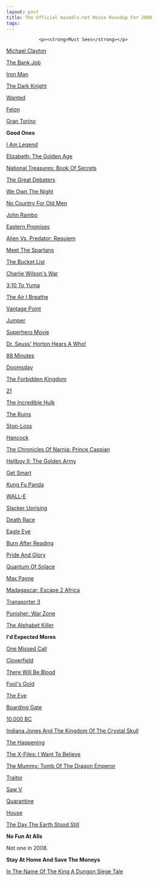 ```yaml
---
layout: post
title: The Official mazedlx.net Movie Roundup For 2008
tags:
---
```



                <p><strong>Must Sees</strong></p>
<p><a href="http://mazedlx.net/2008/01/27/maze-at-the-movies-michael-clayton/">Michael Clayton</a></p>
<p><a href="http://mazedlx.net/2008/04/16/maze-at-the-movies-the-bank-job/">The Bank Job</a></p>
<!--more-->
<p><a href="http://mazedlx.net/2008/05/12/maze-at-the-movies-iron-man/">Iron Man</a></p>
<p><a href="http://mazedlx.net/2008/07/25/maze-at-the-movies-the-dark-knight/">The Dark Knight</a></p>
<p><a href="http://mazedlx.net/2008/08/05/maze-at-the-movies-wanted/">Wanted</a></p>
<p><a href="http://mazedlx.net/2008/08/17/maze-at-the-movies-felon/">Felon</a></p>
<p><a href="http://mazedlx.net/2008/12/15/maze-at-the-movies-gran-torino/">Gran Torino</a></p>
<p><strong>Good Ones</strong></p>
<p><a href="http://mazedlx.net/2008/01/07/maze-at-the-movies-i-am-legend/">I Am Legend</a></p>
<p><a href="http://mazedlx.net/2008/01/07/maze-at-the-movies-elizabeth-the-golden-age/">Elizabeth: The Golden Age</a></p>
<p><a href="http://mazedlx.net/2008/01/08/maze-at-the-movies-national-treasure-book-of-secrets/">National Treasures: Book Of Secrets</a></p>
<p><a href="http://mazedlx.net/2008/01/15/maze-at-the-movies-the-great-debaters/">The Great Debaters</a></p>
<p><a href="http://mazedlx.net/2008/01/17/maze-at-the-movies-we-own-the-night/">We Own The Night</a></p>
<p><a href="http://mazedlx.net/2008/01/23/maze-at-the-movies-no-country-for-old-men/">No Country For Old Men</a></p>
<p><a href="http://mazedlx.net/2008/02/06/maze-at-the-movies-john-rambo/">John Rambo</a></p>
<p><a href="http://mazedlx.net/2008/02/19/maze-at-the-movies-eastern-promises/">Eastern Promises</a></p>
<p><a href="http://mazedlx.net/2008/02/20/maze-at-the-movies-alien-vs-predator-requiem/">Alien Vs. Predator: Requiem</a></p>
<p><a href="http://mazedlx.net/2008/02/21/maze-at-the-movies-meet-the-spartans/">Meet The Spartans</a></p>
<p><a href="http://mazedlx.net/2008/02/22/maze-at-the-movies-the-bucket-list/">The Bucket List</a></p>
<p><a href="http://mazedlx.net/2008/02/25/maze-at-the-movies-charlie-wilsons-war/">Charlie Wilson's War</a></p>
<p><a href="http://mazedlx.net/2008/02/26/maze-at-the-movies-310-to-yuma/">3:10 To Yuma</a></p>
<p><a href="http://mazedlx.net/2008/02/26/maze-at-the-movies-the-air-i-breathe/">The Air I Breathe</a></p>
<p><a href="http://mazedlx.net/2008/03/07/maze-at-the-movies-vantage-point/">Vantage Point</a></p>
<p><a href="http://mazedlx.net/2008/04/07/maze-at-the-movies-jumper/">Jumper</a></p>
<p><a href="http://mazedlx.net/2008/04/15/maze-at-the-movies-superhero-movie/">Superhero Movie</a></p>
<p><a href="http://mazedlx.net/2008/04/20/maze-at-the-movies-dr-seuss-horton-hears-a-who/">Dr. Seuss' Horton Hears A Who!</a></p>
<p><a href="http://mazedlx.net/2008/05/06/maze-at-the-movies-88-minutes/">88 Minutes</a></p>
<p><a href="http://mazedlx.net/2008/05/14/maze-at-the-movies-doomsday/">Doomsday</a></p>
<p><a href="http://mazedlx.net/2008/05/15/maze-at-the-movies-the-forbidden-kingdom/">The Forbidden Kingdom</a></p>
<p><a href="http://mazedlx.net/2008/06/05/maze-at-the-movies-21/">21</a></p>
<p><a href="http://mazedlx.net/2008/06/22/maze-at-the-movies-the-incredible-hulk/">The Incredible Hulk</a></p>
<p><a href="http://mazedlx.net/2008/06/25/maze-at-the-movies-the-ruins/">The Ruins</a></p>
<p><a href="http://mazedlx.net/2008/06/26/maze-at-the-movies-stop-loss/">Stop-Loss</a></p>
<p><a href="http://mazedlx.net/2008/07/13/maze-at-the-movies-hancock/">Hancock</a></p>
<p><a href="http://mazedlx.net/2008/08/01/maze-at-the-movies-the-chronicles-of-narnia-prince-caspian/">The Chronicles Of Narnia: Prince Caspian</a></p>
<p><a href="http://mazedlx.net/2008/08/03/maze-at-the-movies-hellboy-ii-the-golden-army/">Hellboy II: The Golden Army</a></p>
<p><a href="http://mazedlx.net/2008/08/04/maze-at-the-movies-get-smart/">Get Smart</a></p>
<p><a href="http://mazedlx.net/2008/08/11/maze-at-the-movies-kung-fu-panda/">Kung Fu Panda</a></p>
<p><a href="http://mazedlx.net/2008/08/18/maze-at-the-movies-wall-e/">WALL-E</a></p>
<p><a href="http://mazedlx.net/2008/09/25/maze-at-the-movies-slacker-uprising/">Slacker Uprising</a></p>
<p><a href="http://mazedlx.net/2008/10/01/maze-at-the-movies-death-race/">Death Race</a></p>
<p><a href="http://mazedlx.net/2008/10/10/maze-at-the-movies-eagle-eye/">Eagle Eye</a></p>
<p><a href="http://mazedlx.net/2008/10/27/maze-at-the-movies-burn-after-reading/">Burn After Reading</a></p>
<p><a href="http://mazedlx.net/2008/11/11/maze-at-the-movies-pride-and-glory/">Pride And Glory</a></p>
<p><a href="http://mazedlx.net/2008/11/16/maze-at-the-movies-quantum-of-solace/">Quantum Of Solace</a></p>
<p><a href="http://mazedlx.net/2008/11/23/maze-at-the-movies-max-payne/">Max Payne</a></p>
<p><a href="http://mazedlx.net/2008/11/24/maze-at-the-movies-madagascar-escape-2-africa/">Madagascar: Escape 2 Africa</a></p>
<p><a href="http://mazedlx.net/2008/12/07/maze-at-the-movies-transporter-3/">Transporter 3</a></p>
<p><a href="http://mazedlx.net/2008/12/18/maze-at-the-movies-punisher-war-zone/">Punisher: War Zone</a></p>
<p><a href="http://mazedlx.net/2008/12/23/maze-at-the-movies-the-alphabet-killer/">The Alphabet Killer</a></p>
<p><strong>I'd Expected Mores</strong></p>
<p><a href="http://mazedlx.net/2008/01/24/maze-at-the-movies-one-missed-call/">One Missed Call</a></p>
<p><a href="http://mazedlx.net/2008/02/21/maze-at-the-movies-cloverfield/">Cloverfield</a></p>
<p><a href="http://mazedlx.net/2008/02/25/maze-at-the-movies-there-will-be-blood/">There Will Be Blood</a></p>
<p><a href="http://mazedlx.net/2008/03/06/maze-at-the-movies-fools-gold/">Fool's Gold</a></p>
<p><a href="http://mazedlx.net/2008/03/07/maze-at-the-movies-the-eye/">The Eye</a></p>
<p><a href="http://mazedlx.net/2008/04/11/maze-at-the-movies-boarding-gate/">Boarding Gate</a></p>
<p><a href="http://mazedlx.net/2008/04/11/maze-at-the-movies-10000-bc/">10.000 </a><a href="http://mazedlx.net/2008/04/11/maze-at-the-movies-10000-bc/">BC</a></p>
<p><a href="http://mazedlx.net/2008/06/13/maze-at-the-movies-indiana-jones-and-the-kingdom-of-the-crystal-skull/">Indiana Jones And The Kingdom Of The Crystal Skull</a></p>
<p><a href="http://mazedlx.net/2008/06/17/maze-at-the-movies-the-happening/">The Happening</a></p>
<p><a href="http://mazedlx.net/2008/07/30/maze-at-the-movies-the-x-files-i-want-to-believe/">The X-Files: I Want To Believe
</a></p>
<p><a href="http://mazedlx.net/2008/08/04/maze-at-the-movies-the-mummy-tomb-of-the-dragon-emperor/">The Mummy: Tomb Of The Dragon Emperor</a></p>
<p><a href="http://mazedlx.net/2008/09/09/maze-at-the-movies-traitor/">Traitor</a></p>
<p><a href="http://mazedlx.net/2008/10/28/maze-at-the-movies-saw-v/">Saw V</a></p>
<p><a href="http://mazedlx.net/2008/10/29/maze-at-the-movies-quarantine/">Quarantine</a></p>
<p><a href="http://mazedlx.net/2008/12/03/maze-at-the-movies-house/">House</a></p>
<p><a href="http://mazedlx.net/2008/12/16/maze-at-the-movies-the-day-the-earth-stood-still/">The Day The Earth Stood Still</a></p>
<p><strong>No Fun At Alls</strong></p>
<p>Not one in 2008.</p>
<p><strong>Stay At Home And Save The Moneys
</strong></p>
<p><a href="http://mazedlx.net/2008/02/25/maze-at-the-movies-in-the-name-of-the-king-a-dungeon-siege-tale/">In The Name Of The King A Dungon Siege Tale</a></p>
